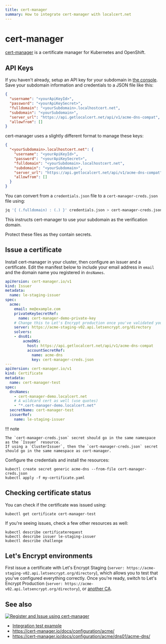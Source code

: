 ```yaml
---
title: cert-manager
summary: How to integrate cert-manager with localcert.net
---
```


# cert-manager

[cert-manager](https://cert-manager.io/) is a certificate manager for Kubernetes and OpenShift.

## API Keys

If you haven't already, setup an API key for your subdomain in [the console](https://console.getlocalcert.net/).
Save your subdomain information and credentials to a JSON file like this:

``` json title="credentials.json"
{
  "username": "<yourApiKeyId>",
  "password": "<yourApiKeySecret>",
  "fulldomain": "<yourSubdomain>.localhostcert.net",
  "subdomain": "<yourSubdomain>",
  "server_url": "https://api.getlocalcert.net/api/v1/acme-dns-compat",
  "allowfrom": []
}
```

cert-manager uses a slightly different format to manage these keys:

``` json title="cert-manager-creds.json"
{
  "<yourSubdomain>.localhostcert.net": {
    "username": "<yourApiKeyId>",
    "password": "<yourApiKeySecret>",
    "fulldomain": "<yourSubdomain>.localhostcert.net",
    "subdomain": "<yourSubdomain>",
    "server_url": "https://api.getlocalcert.net/api/v1/acme-dns-compat",
    "allowfrom": []
  }
}
```

You can convert from a `credentials.json` file to a `cert-manager-creds.json` file using:

``` bash
jq '{ (.fulldomain) : (.) }' credentials.json > cert-manager-creds.json
```

This instructs cert-manager to use your subdomain as the verification domain.

Protect these files as they contain secrets.

## Issue a certificate

Install cert-manager in your cluster, then configure an issuer and a certificate.
Edit the manifest below to include your email address in `email`
and the domain name you registered in `dnsNames`.

``` yaml title="my-certificate.yaml"
apiVersion: cert-manager.io/v1
kind: Issuer
metadata:
  name: le-staging-issuer
spec:
  acme:
    email: me@example.com
    privateKeySecretRef:
      name: cert-manager-demo-private-key
    # Change this to Let's Encrypt production once you've validated your setup
    server: https://acme-staging-v02.api.letsencrypt.org/directory
    solvers:
    - dns01:
        acmeDNS:
          host: https://api.getlocalcert.net/api/v1/acme-dns-compat
          accountSecretRef:
            name: acme-dns
            key: cert-manager-creds.json
---
apiVersion: cert-manager.io/v1
kind: Certificate
metadata:
  name: cert-manager-test
spec:
  dnsNames:
    - cert-manager-demo.localcert.net
    # A wildcard cert as well (use quotes)
    - "*.cert-manager-demo.localcert.net"
  secretName: cert-manager-test
  issuerRef:
    name: le-staging-issuer
```

!!! note

    The `cert-manager-creds.json` secret should go in the same namespace as the `Issuer` resource.
    If using a `ClusterIssuer`, then the `cert-manager-creds.json` secret should go in the same namespace as cert-manager.

Configure the credentials and install the resources:

    kubectl create secret generic acme-dns --from-file cert-manager-creds.json
    kubectl apply -f my-certificate.yaml

## Checking certificate status

You can check if the certificate was issued using:

    kubectl get certificate cert-manager-test

If you're seeing issues, check a few other resources as well:

    kubectl describe certificaterequest
    kubectl describe issuer le-staging-issuer
    kubectl describe challenge

## Let's Encrypt environments

First issue a certificate with Let's Encrypt Staging
(`server: https://acme-staging-v02.api.letsencrypt.org/directory`),
which allows you to test that you've configured everything correctly.
Once you're ready, switch to Let's Encrypt Production
(`server: https://acme-v02.api.letsencrypt.org/directory`),
or
[another CA](https://docs.localcert.net/cas/zerossl/).

## See also

[![Register and Issue using cert-manager](https://github.com/robalexdev/getlocalcert-client-tests/actions/workflows/cert-manager.yml/badge.svg)](https://github.com/robalexdev/getlocalcert-client-tests/actions/workflows/cert-manager.yml)

* [Integration test example](https://github.com/robalexdev/getlocalcert-client-tests/tree/main/examples/cert-manager)
* https://cert-manager.io/docs/configuration/acme/
* https://cert-manager.io/docs/configuration/acme/dns01/acme-dns/

